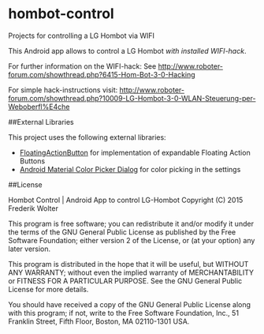 # hombot-control
Projects for controlling a LG Hombot via WIFI

This Android app allows to control a LG Hombot *with installed WIFI-hack*.

For further information on the WIFI-hack: See http://www.roboter-forum.com/showthread.php?6415-Hom-Bot-3-0-Hacking

For simple hack-instructions visit: http://www.roboter-forum.com/showthread.php?10009-LG-Hombot-3-0-WLAN-Steuerung-per-Weboberfl%E4che

##External Libraries

This project uses the following external libraries:

* [FloatingActionButton](https://github.com/futuresimple/android-floating-action-button) for implementation of expandable Floating Action Buttons
* [Android Material Color Picker Dialog](https://github.com/Pes8/android-material-color-picker-dialog) for color picking in the settings

##License

Hombot Control | Android App to control LG-Hombot
Copyright (C) 2015 Frederik Wolter

This program is free software; you can redistribute it and/or modify
it under the terms of the GNU General Public License as published by
the Free Software Foundation; either version 2 of the License, or
(at your option) any later version.

This program is distributed in the hope that it will be useful,
but WITHOUT ANY WARRANTY; without even the implied warranty of
MERCHANTABILITY or FITNESS FOR A PARTICULAR PURPOSE.  See the
GNU General Public License for more details.

You should have received a copy of the GNU General Public License along
with this program; if not, write to the Free Software Foundation, Inc.,
51 Franklin Street, Fifth Floor, Boston, MA 02110-1301 USA.
